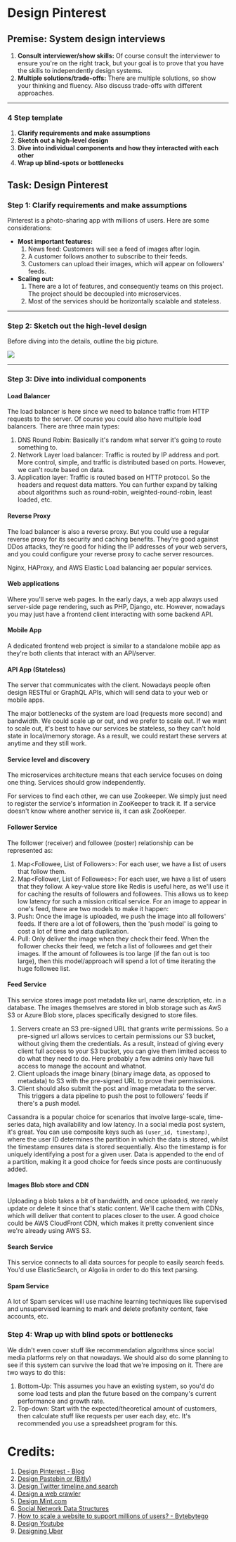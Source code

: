# Design Pinterest

## Premise: System design interviews
1. **Consult interviewer/show skills:** Of course consult the interviewer to ensure you're on the right track, but your goal is to prove that you have the skills to independently design systems.
2. **Multiple solutions/trade-offs:** There are multiple solutions, so show your thinking and fluency. Also discuss trade-offs with different approaches.

---
### 4 Step template
1. **Clarify requirements and make assumptions**
2. **Sketch out a high-level design**
3. **Dive into individual components and how they interacted with each other**
4. **Wrap up blind-spots or bottlenecks**

## Task: Design Pinterest

### Step 1: Clarify requirements and make assumptions
Pinterest is a photo-sharing app with millions of users. Here are some considerations:
- **Most important features:**
  1. News feed: Customers will see a feed of images after login.
  2. A customer follows another to subscribe to their feeds.
  3. Customers can upload their images, which will appear on followers' feeds.
- **Scaling out:**
  1. There are a lot of features, and consequently teams on this project. The project should be decoupled into microservices.
  2. Most of the services should be horizontally scalable and stateless.
---
### Step 2: Sketch out the high-level design
Before diving into the details, outline the big picture. 

![](https://tp-misc.b-cdn.net/SDA/design-instagram-architecture-overview@2x.png)

---
### Step 3: Dive into individual components

#### Load Balancer
The load balancer is here since we need to balance traffic from HTTP requests to the server. Of course you could also have multiple load balancers. There are three main types:
1. DNS Round Robin: Basically it's random what server it's going to route something to. 
2. Network Layer load balancer: Traffic is routed by IP address and port. More control, simple, and traffic is distributed based on ports. However, we can't route based on data.
3. Application layer: Traffic is routed based on HTTP protocol. So the headers and request data matters. You can further expand by talking about algorithms such as round-robin, weighted-round-robin, least loaded, etc.

#### Reverse Proxy
The load balancer is also a reverse proxy. But you could use a regular reverse proxy for its security and caching benefits. They're good against DDos attacks, they're good for hiding the IP addresses of your web servers, and you could configure your reverse proxy to cache server resources.

Nginx, HAProxy, and AWS Elastic Load balancing aer popular services.

#### Web applications
Where you'll serve web pages. In the early days, a web app always used server-side page rendering, such as PHP, Django, etc. However, nowadays you may just have a frontend client interacting with some backend API.

#### Mobile App
A dedicated frontend web project is similar to a standalone mobile app as they're both clients that interact with an API/server. 

#### API App (Stateless)
The server that communicates with the client. Nowadays people often design RESTful or GraphQL APIs, which will send data to your web or mobile apps.

The major bottlenecks of the system are load (requests more second) and bandwidth. We could scale up or out, and we prefer to scale out. If we want to scale out, it's best to have our services be stateless, so they can't hold state in local/memory storage. As a result, we could restart these servers at anytime and they still work.

#### Service level and discovery
The microservices architecture means that each service focuses on doing one thing. Services should grow independently.

For services to find each other, we can use Zookeeper. We simply just need to register the service's information in ZooKeeper to track it. If a service doesn't know where another service is, it can ask ZooKeeper.

#### Follower Service
The follower (receiver) and followee (poster) relationship can be represented as:
1. Map<Followee, List of Followers>: For each user, we have a list of users that follow them.
2. Map<Follower, List of Followees>: For each user, we have a list of users that they follow.
A key-value store like Redis is useful here, as we'll use it for caching the results of followers and followees. This allows us to keep low latency for such a mission critical service. For an image to appear in one's feed, there are two models to make it happen:
1. Push: Once the image is uploaded, we push the image into all followers' feeds. If there are a lot of followers, then the 'push model' is going to cost a lot of time and data duplication.
2. Pull: Only deliver the image when they check their feed. When the follower checks their feed, we fetch a list of followees and get their images.  If the amount of followees is too large (if the fan out is too large), then this model/approach will spend a lot of time iterating the huge followee list.

#### Feed Service
This service stores image post metadata like url, name description, etc. in a database. The images themselves are stored in blob storage such as AwS S3 or Azure Blob store, places specifically designed to store files.
1. Servers create an S3 pre-signed URL that grants write permissions. So a pre-signed url allows services to certain permissions our S3 bucket, without giving them the credentials. As a result, instead of giving every client full access to your S3 bucket, you can give them limited access to do what they need to do. Here probably a few admins only have full access to manage the account and whatnot.
2. Client uploads the image binary (binary image data, as opposed to metadata) to S3 with the pre-signed URL to prove their permissions.
3. Client should also submit the post and image metadata to the server. This triggers a data pipeline to push the post to followers' feeds if there's a push model.

Cassandra is a popular choice for scenarios that involve large-scale, time-series data, high availability and low latency. In a social media post system, it's great. You can use composite keys such as `(user_id, timestamp)`, where the user ID determines the partition in which the data is stored, whilst the timestamp ensures data is stored sequentially. Also the timestamp is for uniquely identifying a post for a given user. Data is appended to the end of a partition, making it a good choice for feeds since posts are continuously added.

#### Images Blob store and CDN
Uploading a blob takes a bit of bandwidth, and once uploaded, we rarely update or delete it since that's static content. We'll cache them with CDNs, which will deliver that content to places closer to the user. A good choice could be AWS CloudFront CDN, which makes it pretty convenient since we're already using AWS S3.

#### Search Service
This service connects to all data sources for people to easily search feeds. You'd use ElasticSearch, or Algolia in order to do this text parsing.

#### Spam Service
A lot of Spam services will use machine learning techniques like supervised and unsupervised learning to mark and delete profanity content, fake accounts, etc.

### Step 4: Wrap up with blind spots or bottlenecks
We didn't even cover stuff like recommendation algorithms since social media platforms rely on that nowadays. We should also do some planning to see if this system can survive the load that we're imposing on it. There are two ways to do this:
1. Bottom-Up: This assumes you have an existing system, so you'd do some load tests and plan the future based on the company's current performance and growth rate.
2. Top-down: Start with the expected/theoretical amount of customers, then calculate stuff like requests per user each day, etc. It's recommended you use a spreadsheet program for this. 



# Credits:
1. [Design Pinterest - Blog](https://tianpan.co/blog/2016-02-13-crack-the-system-design-interview)
2. [Design Pastebin or (Bitly)](https://github.com/donnemartin/system-design-primer/blob/master/solutions/system_design/pastebin/README.md)
3. [Design Twitter timeline and search](https://github.com/donnemartin/system-design-primer/blob/master/solutions/system_design/twitter/README.md)
4. [Design a web crawler](https://github.com/donnemartin/system-design-primer/blob/master/solutions/system_design/web_crawler/README.md)
5. [Design Mint.com](https://github.com/donnemartin/system-design-primer/blob/master/solutions/system_design/mint/README.md)
6. [Social Network Data Structures](https://github.com/donnemartin/system-design-primer/blob/master/solutions/system_design/social_graph/README.md)
7. [How to scale a website to support millions of users? - Bytebytego](https://blog.bytebytego.com/p/how-to-scale-a-website-to-support)
9. [Design Youtube](https://bytebytego.com/courses/system-design-interview/design-youtube)
10. [Designing Uber](https://tianpan.co/blog/120-designing-uber)